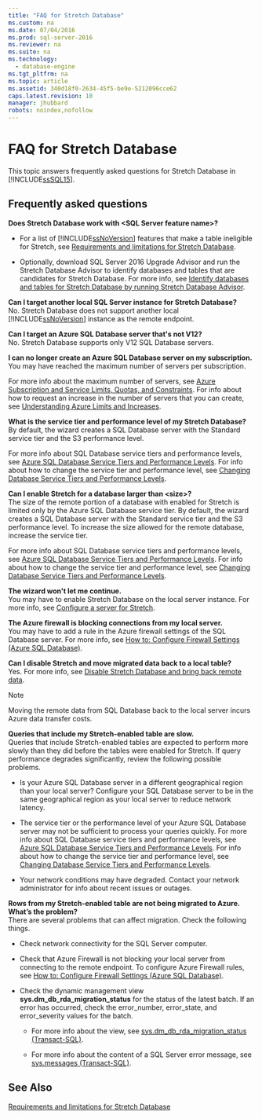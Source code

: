 ```yaml
---
title: "FAQ for Stretch Database"
ms.custom: na
ms.date: 07/04/2016
ms.prod: sql-server-2016
ms.reviewer: na
ms.suite: na
ms.technology: 
  - database-engine
ms.tgt_pltfrm: na
ms.topic: article
ms.assetid: 340d18f0-2634-45f5-be9e-5212096cce62
caps.latest.revision: 10
manager: jhubbard
robots: noindex,nofollow
---
```

# FAQ for Stretch Database
This topic answers frequently asked questions for Stretch Database in [!INCLUDE[ssSQL15](../../Topics/TopicNameContainA/tokens/ssSQL15_md.md)].  
  
## Frequently asked questions  
 **Does Stretch Database work with <SQL Server feature name\>?**  
 -   For a list of [!INCLUDE[ssNoVersion](../../Topics/TopicNameContainA/tokens/ssNoVersion_md.md)] features that make a table ineligible for Stretch, see [Requirements and limitations for Stretch Database](../../Topics/TopicNameNotContainA/Requirements-and-limitations-for-Stretch-Database.md).  
  
-   Optionally, download SQL Server 2016 Upgrade Advisor and run the Stretch Database Advisor to identify databases and tables that are candidates for Stretch Database. For more info, see [Identify databases and tables for Stretch Database by running Stretch Database Advisor](../../Topics/TopicNameNotContainA/Identify-databases-and-tables-for-Stretch-Database-by-running-Stretch-Database-Advisor.md).  
  
 **Can I target another local SQL Server instance for Stretch Database?**  
 No. Stretch Database does not support another local [!INCLUDE[ssNoVersion](../../Topics/TopicNameContainA/tokens/ssNoVersion_md.md)] instance as the remote endpoint.  
  
 **Can I target an Azure SQL Database server that's not V12?**  
 No. Stretch Database supports only V12 SQL Database servers.  
  
 **I can no longer create an Azure SQL Database server on my subscription.**  
 You may have reached the maximum number of servers per subscription.  
  
 For more info about the maximum number of servers, see [Azure Subscription and Service Limits, Quotas, and Constraints](http://azure.microsoft.com/documentation/articles/azure-subscription-service-limits/). For info about how to request an increase in the number of servers that you can create, see [Understanding Azure Limits and Increases](http://azure.microsoft.com/blog/2014/06/04/azure-limits-quotas-increase-requests/).  
  
 **What is the service tier and performance level of my Stretch Database?**  
 By default, the wizard creates a SQL Database server with the Standard service tier and the S3 performance level.  
  
 For more info about SQL Database service tiers and performance levels, see [Azure SQL Database Service Tiers and Performance Levels](https://msdn.microsoft.com/library/azure/dn741336.aspx). For info about how to change the service tier and performance level, see [Changing Database Service Tiers and Performance Levels](https://msdn.microsoft.com/en-us/library/azure/dn369872.aspx).  
  
 **Can I enable Stretch for a database larger than <size\>?**  
 The size of the remote portion of a database with enabled for Stretch is limited only by the Azure SQL Database service tier. By default, the wizard creates a SQL Database server with the Standard service tier and the S3 performance level. To increase the size allowed for the remote database, increase the service tier.  
  
 For more info about SQL Database service tiers and performance levels, see [Azure SQL Database Service Tiers and Performance Levels](https://msdn.microsoft.com/library/azure/dn741336.aspx). For info about how to change the service tier and performance level, see [Changing Database Service Tiers and Performance Levels](https://msdn.microsoft.com/en-us/library/azure/dn369872.aspx).  
  
 **The wizard won't let me continue.**  
 You may have to enable Stretch Database on the local server instance. For more info, see [Configure a server for Stretch](../../Topics/TopicNameContainA/Configure-a-server-for-Stretch.md).  
  
 **The Azure firewall is blocking connections from my local server.**  
 You may have to add a rule in the Azure firewall settings of the SQL Database server. For more info, see [How to: Configure Firewall Settings (Azure SQL Database)](https://msdn.microsoft.com/library/azure/jj553530.aspx).  
  
 **Can I disable Stretch and move migrated data back to a local table?**  
 Yes. For more info, see [Disable Stretch Database and bring back remote data](../../Topics/TopicNameNotContainA/Disable-Stretch-Database-and-bring-back-remote-data.md).  
  
> [!NOTE]  
>  Moving the remote data from SQL Database back to the local server incurs Azure data transfer costs.  
  
 **Queries that include my Stretch-enabled table are slow.**  
 Queries that include Stretch-enabled tables are expected to perform more slowly than they did before the tables were enabled for Stretch. If query performance degrades significantly, review the following possible problems.  
  
-   Is your Azure SQL Database server in a different geographical region than your local server? Configure your SQL Database server to be in the same geographical region as your local server to reduce network latency.  
  
-   The service tier or the performance level of your Azure SQL Database server may not be sufficient to process your queries quickly. For more info about SQL Database service tiers and performance levels, see [Azure SQL Database Service Tiers and Performance Levels](https://msdn.microsoft.com/library/azure/dn741336.aspx). For info about how to change the service tier and performance level, see [Changing Database Service Tiers and Performance Levels](https://msdn.microsoft.com/en-us/library/azure/dn369872.aspx).  
  
-   Your network conditions may have degraded. Contact your network administrator for info about recent issues or outages.  
  
 **Rows from my Stretch-enabled table are not being migrated to Azure. What’s the problem?**  
 There are several problems that can affect migration. Check the following things.  
  
-   Check network connectivity for the SQL Server computer.  
  
-   Check that Azure Firewall is not blocking your local server from connecting to the remote endpoint. To configure Azure Firewall rules, see [How to: Configure Firewall Settings (Azure SQL Database)](https://msdn.microsoft.com/en-us/library/azure/jj553530.aspx).  
  
-   Check the dynamic management view **sys.dm_db_rda_migration_status** for the status of the latest batch. If an error has occurred, check the error_number, error_state, and error_severity values for the batch.  
  
    -   For more info about the view, see [sys.dm_db_rda_migration_status (Transact-SQL)](assetId:///faf3901c-a0e0-4e0c-8b1b-86d9f15f34dd).  
  
    -   For more info about the content of a SQL Server error message, see [sys.messages (Transact-SQL)](assetId:///8c16ecdf-68f4-4a2a-b594-086e3344e58a).  
  
## See Also  
 [Requirements and limitations for Stretch Database](../../Topics/TopicNameNotContainA/Requirements-and-limitations-for-Stretch-Database.md)
